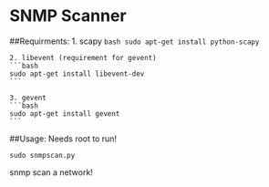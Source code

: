 SNMP Scanner
============

##Requirments:
	1. scapy
	```bash
	sudo apt-get install python-scapy
	```
	
	2. libevent (requirement for gevent)
	```bash
	sudo apt-get install libevent-dev
	```
	
	3. gevent
	```bash
	sudo apt-get install gevent
	```

##Usage:
Needs root to run!
```
sudo snmpscan.py
```

snmp scan a network!
